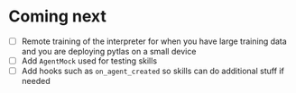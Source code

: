 Coming next
===

- [ ] Remote training of the interpreter for when you have large training data and you are deploying pytlas on a small device
- [ ] Add `AgentMock` used for testing skills
- [ ] Add hooks such as `on_agent_created` so skills can do additional stuff if needed

